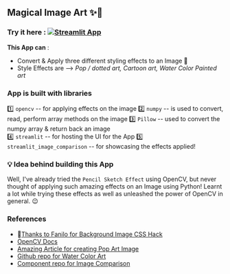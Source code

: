 ## Magical Image Art ✨🤯

### Try it here : [![Streamlit App](https://static.streamlit.io/badges/streamlit_badge_black_white.svg)]()


**This App can** :
 - Convert & Apply three different styling effects to an Image 🌈
 - Style Effects are --> *Pop / dotted art, Cartoon art, Water Color Painted art*
 
 ### App is built with libraries 
 1️⃣ `opencv` -- for applying effects on the image
 2️⃣ `numpy`  -- is used to convert, read, perform array methods on the image 
 3️⃣ `Pillow` -- used to convert the numpy array & return back an image  
 4️⃣ `streamlit` -- for hosting the UI for the App
 5️⃣ `streamlit_image_comparison` -- for showcasing the effects applied!
 
 ### 💡 Idea behind building this App 
 Well, I've already tried the `Pencil Sketch Effect` using OpenCV, but never thought of applying such amazing effects on an Image using Python! 
 Learnt a lot while trying these effects as well as unleashed the power of OpenCV in general. 😉
 
### References
- 💜[Thanks to Fanilo for Background Image CSS Hack](https://github.com/andfanilo/social-media-tutorials/tree/master/20220817-streamlit_css_background)
- [OpenCV Docs](https://docs.opencv.org/4.x/index.html)
- [Amazing Article for creating Pop Art Image](https://www.analytics-link.com/post/2019/07/11/creating-pop-art-using-opencv-and-python)
- [Github repo for Water Color Art](https://github.com/Aman-Preet-Singh-Gulati/photo2-watercolor-art)
- [Component repo for Image Comparison](https://github.com/fcakyon/streamlit-image-comparison)

